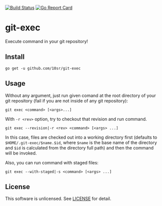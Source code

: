 [![Build Status](https://travis-ci.org/10sr/git-exec.svg?branch=master)](https://travis-ci.org/10sr/git-exec)
[![Go Report Card](https://goreportcard.com/badge/github.com/10sr/git-exec)](https://goreportcard.com/report/github.com/10sr/git-exec)


git-exec
========

Execute command in your git repository!


Install
-------

    go get -u github.com/10sr/git-exec


Usage
-----

Without any argument, just run given comand at the root directory of your git
repository (fail if you are not inside of any git repository):

    git exec <command> [<args>...]

With `-r <rev>` option, try to checkout that revision and run command.

    git exec --revision|-r <rev> <command> [<args> ...]

In this case, files are checked out into a working directory first (defaults to
`$HOME/.git-exec/$name.$id`, where `$name` is the base
name of the directory and `$id` is calculated from the directory full path)
and then the command will be invoked.

Also, you can run command with staged files:

    git exec --with-staged|-s <command> [<args> ...]


License
-------

This software is unlicensed. See [LICENSE](LICENSE) for detail.
